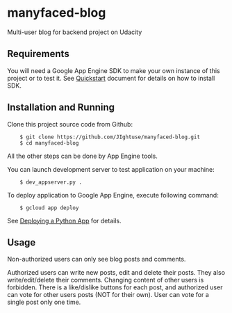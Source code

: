 # manyfaced-blog
Multi-user blog for backend project on Udacity

## Requirements

You will need a Google App Engine SDK to make your own instance of this project
or to test it. See [Quickstart](https://cloud.google.com/appengine/docs/python/quickstart)
document for details on how to install SDK.


## Installation and Running

Clone this project source code from Github:

        $ git clone https://github.com/JIghtuse/manyfaced-blog.git
        $ cd manyfaced-blog

All the other steps can be done by App Engine tools.

You can launch development server to test application on your machine:

        $ dev_appserver.py .

To deploy application to Google App Engine, execute following command:

        $ gcloud app deploy

See [Deploying a Python App](https://cloud.google.com/appengine/docs/python/tools/uploadinganapp)
for details.


## Usage

Non-authorized users can only see blog posts and comments.

Authorized users can write new posts, edit and delete their posts. They
also write/edit/delete their comments. Changing content of other users is
forbidden. There is a like/dislike buttons for each post, and authorized
user can vote for other users posts (NOT for their own). User can vote for
a single post only one time.
